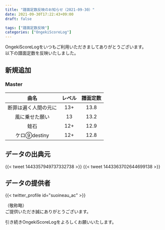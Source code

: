 ```yaml
---
title: "譜面定数反映のお知らせ（2021-09-30）"
date: 2021-09-30T17:22:43+09:00
draft: false

tags: ["譜面定数反映"]
categories: ["OngekiScoreLog"]
---
```


OngekiScoreLogをいつもご利用いただきましてありがとうございます。  
以下の譜面定数を反映いたしました。

<!--more-->

## 新規追加

### Master

| 曲名 | レベル | 譜面定数 |
|:-:|:-:|:-:|
| 断罪は遍く人間の元に | 13+ | 13.8 |
| 風に乗せた願い | 13 | 13.2 |
| 蛙石 | 12+ | 12.9 |
| ケロ⑨destiny | 12+ | 12.8 |

## データの出典元

{{< tweet 1443357949737332738 >}}
{{< tweet 1443363702644699138 >}}

## データの提供者

{{< twitter_profile id="suoineau_ac" >}}

（敬称略）  
ご提供いただき誠にありがとうございます。

引き続きOngekiScoreLogをよろしくお願いいたします。

